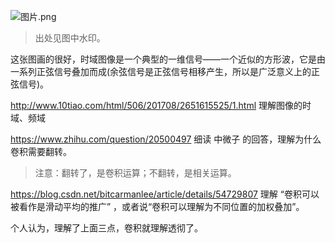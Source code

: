 ![图片.png](https://upload-images.jianshu.io/upload_images/1936544-931499bdd8644ba9.png?imageMogr2/auto-orient/strip%7CimageView2/2/w/1240)

> 出处见图中水印。

这张图画的很好，时域图像是一个典型的一维信号——一个近似的方形波，它是由一系列正弦信号叠加而成(余弦信号是正弦信号相移产生，所以是广泛意义上的正弦信号)。


http://www.10tiao.com/html/506/201708/2651615525/1.html  理解图像的时域、频域

https://www.zhihu.com/question/20500497    细读 中微子 的回答，理解为什么卷积需要翻转。
> 注意：翻转了，是卷积运算；不翻转，是相关运算。

https://blog.csdn.net/bitcarmanlee/article/details/54729807   理解 “卷积可以被看作是滑动平均的推广” ，或者说“卷积可以理解为不同位置的加权叠加”。


个人认为，理解了上面三点，卷积就理解透彻了。


